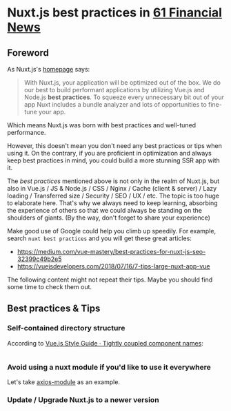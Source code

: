 # Nuxt.js best practices in [61 Financial News](https://news.61Financial.com.au)

## Foreword

As Nuxt.js's [homepage](https://nuxtjs.org) says:

> With Nuxt.js, your application will be optimized out of the box. We do our best to build performant applications by utilizing Vue.js and Node.js **best practices**. To squeeze every unnecessary bit out of your app Nuxt includes a bundle analyzer and lots of opportunities to fine-tune your app.

Which means Nuxt.js was born with best practices and well-tuned performance.

However, this doesn't mean you don't need any best practices or tips when using it. On the contrary, if you are proficient in optimization and always keep best practices in mind, you could build a more stunning SSR app with it.

The *best practices* mentioned above is not only in the realm of Nuxt.js, but also in Vue.js / JS & Node.js / CSS / Nginx / Cache (client & server) / Lazy loading / Transferred size / Security / SEO / UX / etc. The topic is too huge to elaborate here. That's why we always need to keep learning, absorbing the experience of others so that we could always be standing on the shoulders of giants. (By the way, don't forget to share your experience)

Make good use of Google could help you climb up speedily. For example, search `nuxt best practices` and you will get these great articles:

* https://medium.com/vue-mastery/best-practices-for-nuxt-js-seo-32399c49b2e5
* https://vuejsdevelopers.com/2018/07/16/7-tips-large-nuxt-app-vue

The following content might not repeat their tips. Maybe you should find some time to check them out.

## Best practices & Tips

### Self-contained directory structure
According to  [Vue.js Style Guide · Tightly coupled component names](https://vuejs.org/v2/style-guide/#Tightly-coupled-component-names-strongly-recommended):

```

```



### Avoid using a nuxt module if you'd like to use it everywhere

Let's take [axios-module](https://github.com/nuxt-community/axios-module) as an example.



### Update / Upgrade Nuxt.js to a newer version


